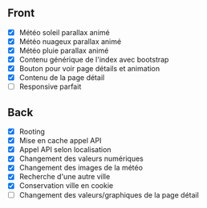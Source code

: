 ## Front
- [x] Météo soleil parallax animé
- [x] Météo nuageux parallax animé
- [x] Météo pluie parallax animé
- [x] Contenu générique de l'index avec bootstrap
- [x] Bouton pour voir page détails et animation
- [x] Contenu de la page détail
- [ ] Responsive parfait

## Back
- [x] Rooting
- [x] Mise en cache appel API
- [x] Appel API selon localisation
- [x] Changement des valeurs numériques
- [x] Changement des images de la météo
- [x] Recherche d'une autre ville
- [x] Conservation ville en cookie
- [ ] Changement des valeurs/graphiques de la page détail